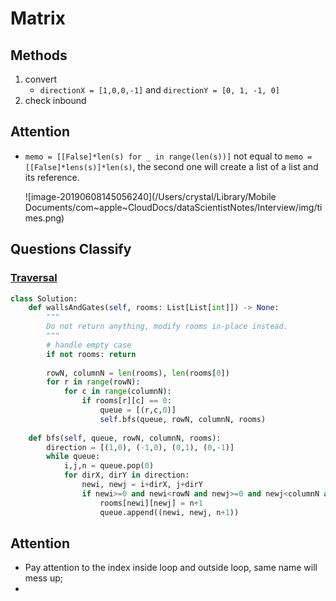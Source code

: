 # Matrix

## Methods

1. convert
   - `directionX = [1,0,0,-1]` and `directionY = [0, 1, -1, 0]`
2. check inbound

## Attention

* `memo = [[False]*len(s) for _ in range(len(s))]` not equal to `memo = [[False]*lens(s)]*len(s)`, the second one will create a list of a list and its reference.

  ![image-20190608145056240](/Users/crystal/Library/Mobile Documents/com~apple~CloudDocs/dataScientistNotes/Interview/img/times.png)

## Questions Classify

### [Traversal](../algorithm/dfs&bfs.md/)

```python
class Solution:
    def wallsAndGates(self, rooms: List[List[int]]) -> None:
        """
        Do not return anything, modify rooms in-place instead.
        """
        # handle empty case
        if not rooms: return
        
        rowN, columnN = len(rooms), len(rooms[0])
        for r in range(rowN):
            for c in range(columnN):
                if rooms[r][c] == 0:
                    queue = [(r,c,0)]
                    self.bfs(queue, rowN, columnN, rooms)
                    
    def bfs(self, queue, rowN, columnN, rooms):
        direction = [(1,0), (-1,0), (0,1), (0,-1)]
        while queue:
            i,j,n = queue.pop(0)
            for dirX, dirY in direction:
                newi, newj = i+dirX, j+dirY
                if newi>=0 and newi<rowN and newj>=0 and newj<columnN and rooms[newi][newj] > n+1:
                    rooms[newi][newj] = n+1
                    queue.append((newi, newj, n+1))
```

## Attention

- Pay attention to the index inside loop and outside loop, same name will mess up;
- 